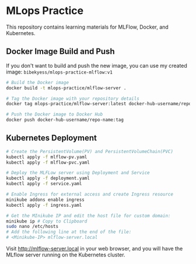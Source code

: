 # MLops Practice

This repository contains learning materials for MLFlow, Docker, and Kubernetes.

## Docker Image Build and Push
If you don't want to build and push the new image, you can use my created image: `bibekyess/mlops-practice-mlflow:v1`
```bash
# Build the Docker image
docker build -t mlops-practice/mlflow-server .

# Tag the Docker image with your repository details
docker tag mlops-practice/mlflow-server:latest docker-hub-username/repo-name:tag

# Push the Docker image to Docker Hub
docker push docker-hub-username/repo-name:tag
```
## Kubernetes Deployment

```bash
# Create the PersistentVolume(PV) and PersistentVolumeChain(PVC)
kubectl apply -f mlflow-pv.yaml
kubectl apply -f mlflow-pvc.yaml

# Deploy the MLFLow server using Deployment and Service
kubectl apply -f deployment.yaml
kubectl apply -f service.yaml

# Enable Ingress for external access and create Ingress resource
minikube addons enable ingress
kubectl apply -f ingress.yaml
```
```bash
# Get the MInikube IP and edit the host file for custom domain:
minikube ip # Copy to Clipboard
sudo nano /etc/hosts
# Add the following line at the end of the file:
# <Minikube-IP> mlflow-server.local
```
Visit http://mlflow-server.local in your web browser, and you will have the MLflow server running on the Kubernetes cluster.
